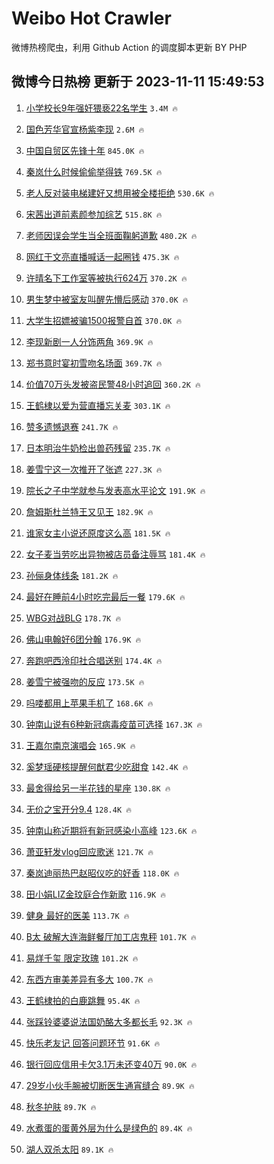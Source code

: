 # Weibo Hot Crawler 



微博热榜爬虫，利用 Github Action 的调度脚本更新 BY PHP 


## 微博今日热榜 更新于 2023-11-11 15:49:53 
1. [小学校长9年强奸猥亵22名学生](https://s.weibo.com/weibo?q=%23%E5%B0%8F%E5%AD%A6%E6%A0%A1%E9%95%BF9%E5%B9%B4%E5%BC%BA%E5%A5%B8%E7%8C%A5%E4%BA%B522%E5%90%8D%E5%AD%A6%E7%94%9F%23&t=31&band_rank=1&Refer=top) `3.4M 🔥` 

1. [国色芳华官宣杨紫李现](https://s.weibo.com/weibo?q=%23%E5%9B%BD%E8%89%B2%E8%8A%B3%E5%8D%8E%E5%AE%98%E5%AE%A3%E6%9D%A8%E7%B4%AB%E6%9D%8E%E7%8E%B0%23&t=31&band_rank=2&Refer=top) `2.6M 🔥` 

1. [中国自贸区先锋十年](https://s.weibo.com/weibo?q=%23%E4%B8%AD%E5%9B%BD%E8%87%AA%E8%B4%B8%E5%8C%BA%E5%85%88%E9%94%8B%E5%8D%81%E5%B9%B4%23&t=31&band_rank=3&Refer=top) `845.0K 🔥` 

1. [秦岚什么时候偷偷举得铁](https://s.weibo.com/weibo?q=%23%E7%A7%A6%E5%B2%9A%E4%BB%80%E4%B9%88%E6%97%B6%E5%80%99%E5%81%B7%E5%81%B7%E4%B8%BE%E5%BE%97%E9%93%81%23&t=31&band_rank=4&Refer=top) `769.5K 🔥` 

1. [老人反对装电梯建好又想用被全楼拒绝](https://s.weibo.com/weibo?q=%23%E8%80%81%E4%BA%BA%E5%8F%8D%E5%AF%B9%E8%A3%85%E7%94%B5%E6%A2%AF%E5%BB%BA%E5%A5%BD%E5%8F%88%E6%83%B3%E7%94%A8%E8%A2%AB%E5%85%A8%E6%A5%BC%E6%8B%92%E7%BB%9D%23&t=31&band_rank=5&Refer=top) `530.6K 🔥` 

1. [宋茜出道前素颜参加综艺](https://s.weibo.com/weibo?q=%23%E5%AE%8B%E8%8C%9C%E5%87%BA%E9%81%93%E5%89%8D%E7%B4%A0%E9%A2%9C%E5%8F%82%E5%8A%A0%E7%BB%BC%E8%89%BA%23&t=31&band_rank=6&Refer=top) `515.8K 🔥` 

1. [老师因误会学生当全班面鞠躬道歉](https://s.weibo.com/weibo?q=%23%E8%80%81%E5%B8%88%E5%9B%A0%E8%AF%AF%E4%BC%9A%E5%AD%A6%E7%94%9F%E5%BD%93%E5%85%A8%E7%8F%AD%E9%9D%A2%E9%9E%A0%E8%BA%AC%E9%81%93%E6%AD%89%23&t=31&band_rank=7&Refer=top) `480.2K 🔥` 

1. [网红于文亮直播喊话一起圈钱](https://s.weibo.com/weibo?q=%23%E7%BD%91%E7%BA%A2%E4%BA%8E%E6%96%87%E4%BA%AE%E7%9B%B4%E6%92%AD%E5%96%8A%E8%AF%9D%E4%B8%80%E8%B5%B7%E5%9C%88%E9%92%B1%23&t=31&band_rank=8&Refer=top) `475.3K 🔥` 

1. [许晴名下工作室等被执行624万](https://s.weibo.com/weibo?q=%23%E8%AE%B8%E6%99%B4%E5%90%8D%E4%B8%8B%E5%B7%A5%E4%BD%9C%E5%AE%A4%E7%AD%89%E8%A2%AB%E6%89%A7%E8%A1%8C624%E4%B8%87%23&t=31&band_rank=9&Refer=top) `370.2K 🔥` 

1. [男生梦中被室友叫醒先懵后感动](https://s.weibo.com/weibo?q=%23%E7%94%B7%E7%94%9F%E6%A2%A6%E4%B8%AD%E8%A2%AB%E5%AE%A4%E5%8F%8B%E5%8F%AB%E9%86%92%E5%85%88%E6%87%B5%E5%90%8E%E6%84%9F%E5%8A%A8%23&t=31&band_rank=10&Refer=top) `370.0K 🔥` 

1. [大学生招嫖被骗1500报警自首](https://s.weibo.com/weibo?q=%23%E5%A4%A7%E5%AD%A6%E7%94%9F%E6%8B%9B%E5%AB%96%E8%A2%AB%E9%AA%971500%E6%8A%A5%E8%AD%A6%E8%87%AA%E9%A6%96%23&t=31&band_rank=11&Refer=top) `370.0K 🔥` 

1. [李现新剧一人分饰两角](https://s.weibo.com/weibo?q=%23%E6%9D%8E%E7%8E%B0%E6%96%B0%E5%89%A7%E4%B8%80%E4%BA%BA%E5%88%86%E9%A5%B0%E4%B8%A4%E8%A7%92%23&t=31&band_rank=12&Refer=top) `369.9K 🔥` 

1. [郑书意时宴初雪吻名场面](https://s.weibo.com/weibo?q=%23%E9%83%91%E4%B9%A6%E6%84%8F%E6%97%B6%E5%AE%B4%E5%88%9D%E9%9B%AA%E5%90%BB%E5%90%8D%E5%9C%BA%E9%9D%A2%23&t=31&band_rank=13&Refer=top) `369.7K 🔥` 

1. [价值70万头发被盗民警48小时追回](https://s.weibo.com/weibo?q=%23%E4%BB%B7%E5%80%BC70%E4%B8%87%E5%A4%B4%E5%8F%91%E8%A2%AB%E7%9B%97%E6%B0%91%E8%AD%A648%E5%B0%8F%E6%97%B6%E8%BF%BD%E5%9B%9E%23&t=31&band_rank=14&Refer=top) `360.2K 🔥` 

1. [王鹤棣以爱为营直播忘关麦](https://s.weibo.com/weibo?q=%23%E7%8E%8B%E9%B9%A4%E6%A3%A3%E4%BB%A5%E7%88%B1%E4%B8%BA%E8%90%A5%E7%9B%B4%E6%92%AD%E5%BF%98%E5%85%B3%E9%BA%A6%23&t=31&band_rank=15&Refer=top) `303.1K 🔥` 

1. [赞多遗憾退赛](https://s.weibo.com/weibo?q=%23%E8%B5%9E%E5%A4%9A%E9%81%97%E6%86%BE%E9%80%80%E8%B5%9B%23&t=31&band_rank=16&Refer=top) `241.7K 🔥` 

1. [日本明治牛奶检出兽药残留](https://s.weibo.com/weibo?q=%23%E6%97%A5%E6%9C%AC%E6%98%8E%E6%B2%BB%E7%89%9B%E5%A5%B6%E6%A3%80%E5%87%BA%E5%85%BD%E8%8D%AF%E6%AE%8B%E7%95%99%23&t=31&band_rank=17&Refer=top) `235.7K 🔥` 

1. [姜雪宁这一次推开了张遮](https://s.weibo.com/weibo?q=%23%E5%A7%9C%E9%9B%AA%E5%AE%81%E8%BF%99%E4%B8%80%E6%AC%A1%E6%8E%A8%E5%BC%80%E4%BA%86%E5%BC%A0%E9%81%AE%23&t=31&band_rank=18&Refer=top) `227.3K 🔥` 

1. [院长之子中学就参与发表高水平论文](https://s.weibo.com/weibo?q=%23%E9%99%A2%E9%95%BF%E4%B9%8B%E5%AD%90%E4%B8%AD%E5%AD%A6%E5%B0%B1%E5%8F%82%E4%B8%8E%E5%8F%91%E8%A1%A8%E9%AB%98%E6%B0%B4%E5%B9%B3%E8%AE%BA%E6%96%87%23&t=31&band_rank=19&Refer=top) `191.9K 🔥` 

1. [詹姆斯杜兰特王又见王](https://s.weibo.com/weibo?q=%23%E8%A9%B9%E5%A7%86%E6%96%AF%E6%9D%9C%E5%85%B0%E7%89%B9%E7%8E%8B%E5%8F%88%E8%A7%81%E7%8E%8B%23&t=31&band_rank=20&Refer=top) `182.9K 🔥` 

1. [谁家女主小说还原度这么高](https://s.weibo.com/weibo?q=%23%E8%B0%81%E5%AE%B6%E5%A5%B3%E4%B8%BB%E5%B0%8F%E8%AF%B4%E8%BF%98%E5%8E%9F%E5%BA%A6%E8%BF%99%E4%B9%88%E9%AB%98%23&t=31&band_rank=21&Refer=top) `181.5K 🔥` 

1. [女子麦当劳吃出异物被店员备注辱骂](https://s.weibo.com/weibo?q=%23%E5%A5%B3%E5%AD%90%E9%BA%A6%E5%BD%93%E5%8A%B3%E5%90%83%E5%87%BA%E5%BC%82%E7%89%A9%E8%A2%AB%E5%BA%97%E5%91%98%E5%A4%87%E6%B3%A8%E8%BE%B1%E9%AA%82%23&t=31&band_rank=22&Refer=top) `181.4K 🔥` 

1. [孙俪身体线条](https://s.weibo.com/weibo?q=%23%E5%AD%99%E4%BF%AA%E8%BA%AB%E4%BD%93%E7%BA%BF%E6%9D%A1%23&t=31&band_rank=23&Refer=top) `181.2K 🔥` 

1. [最好在睡前4小时吃完最后一餐](https://s.weibo.com/weibo?q=%23%E6%9C%80%E5%A5%BD%E5%9C%A8%E7%9D%A1%E5%89%8D4%E5%B0%8F%E6%97%B6%E5%90%83%E5%AE%8C%E6%9C%80%E5%90%8E%E4%B8%80%E9%A4%90%23&t=31&band_rank=24&Refer=top) `179.6K 🔥` 

1. [WBG对战BLG](https://s.weibo.com/weibo?q=%23WBG%E5%AF%B9%E6%88%98BLG%23&t=31&band_rank=25&Refer=top) `178.7K 🔥` 

1. [佛山电翰好6团分翰](https://s.weibo.com/weibo?q=%23%E4%BD%9B%E5%B1%B1%E7%94%B5%E7%BF%B0%E5%A5%BD6%E5%9B%A2%E5%88%86%E7%BF%B0%23&t=31&band_rank=26&Refer=top) `176.9K 🔥` 

1. [奔跑吧西泠印社合唱送别](https://s.weibo.com/weibo?q=%E5%A5%94%E8%B7%91%E5%90%A7%E8%A5%BF%E6%B3%A0%E5%8D%B0%E7%A4%BE%E5%90%88%E5%94%B1%E9%80%81%E5%88%AB&t=31&band_rank=27&Refer=top) `174.4K 🔥` 

1. [姜雪宁被强吻的反应](https://s.weibo.com/weibo?q=%23%E5%A7%9C%E9%9B%AA%E5%AE%81%E8%A2%AB%E5%BC%BA%E5%90%BB%E7%9A%84%E5%8F%8D%E5%BA%94%23&t=31&band_rank=28&Refer=top) `173.5K 🔥` 

1. [吗喽都用上苹果手机了](https://s.weibo.com/weibo?q=%E5%90%97%E5%96%BD%E9%83%BD%E7%94%A8%E4%B8%8A%E8%8B%B9%E6%9E%9C%E6%89%8B%E6%9C%BA%E4%BA%86&t=31&band_rank=29&Refer=top) `168.6K 🔥` 

1. [钟南山说有6种新冠病毒疫苗可选择](https://s.weibo.com/weibo?q=%23%E9%92%9F%E5%8D%97%E5%B1%B1%E8%AF%B4%E6%9C%896%E7%A7%8D%E6%96%B0%E5%86%A0%E7%97%85%E6%AF%92%E7%96%AB%E8%8B%97%E5%8F%AF%E9%80%89%E6%8B%A9%23&t=31&band_rank=30&Refer=top) `167.3K 🔥` 

1. [王嘉尔南京演唱会](https://s.weibo.com/weibo?q=%E7%8E%8B%E5%98%89%E5%B0%94%E5%8D%97%E4%BA%AC%E6%BC%94%E5%94%B1%E4%BC%9A&t=31&band_rank=31&Refer=top) `165.9K 🔥` 

1. [奚梦瑶硬核提醒何猷君少吃甜食](https://s.weibo.com/weibo?q=%23%E5%A5%9A%E6%A2%A6%E7%91%B6%E7%A1%AC%E6%A0%B8%E6%8F%90%E9%86%92%E4%BD%95%E7%8C%B7%E5%90%9B%E5%B0%91%E5%90%83%E7%94%9C%E9%A3%9F%23&t=31&band_rank=32&Refer=top) `142.4K 🔥` 

1. [最舍得给另一半花钱的星座](https://s.weibo.com/weibo?q=%23%E6%9C%80%E8%88%8D%E5%BE%97%E7%BB%99%E5%8F%A6%E4%B8%80%E5%8D%8A%E8%8A%B1%E9%92%B1%E7%9A%84%E6%98%9F%E5%BA%A7%23&t=31&band_rank=33&Refer=top) `130.8K 🔥` 

1. [无价之宝开分9.4](https://s.weibo.com/weibo?q=%23%E6%97%A0%E4%BB%B7%E4%B9%8B%E5%AE%9D%E5%BC%80%E5%88%869.4%23&t=31&band_rank=34&Refer=top) `128.4K 🔥` 

1. [钟南山称近期将有新冠感染小高峰](https://s.weibo.com/weibo?q=%23%E9%92%9F%E5%8D%97%E5%B1%B1%E7%A7%B0%E8%BF%91%E6%9C%9F%E5%B0%86%E6%9C%89%E6%96%B0%E5%86%A0%E6%84%9F%E6%9F%93%E5%B0%8F%E9%AB%98%E5%B3%B0%23&t=31&band_rank=35&Refer=top) `123.6K 🔥` 

1. [萧亚轩发vlog回应歌迷](https://s.weibo.com/weibo?q=%E8%90%A7%E4%BA%9A%E8%BD%A9%E5%8F%91vlog%E5%9B%9E%E5%BA%94%E6%AD%8C%E8%BF%B7&t=31&band_rank=36&Refer=top) `121.7K 🔥` 

1. [秦岚迪丽热巴赵昭仪吃的好香](https://s.weibo.com/weibo?q=%23%E7%A7%A6%E5%B2%9A%E8%BF%AA%E4%B8%BD%E7%83%AD%E5%B7%B4%E8%B5%B5%E6%98%AD%E4%BB%AA%E5%90%83%E7%9A%84%E5%A5%BD%E9%A6%99%23&t=31&band_rank=37&Refer=top) `118.0K 🔥` 

1. [田小娟LIZ金玟庭合作新歌](https://s.weibo.com/weibo?q=%23%E7%94%B0%E5%B0%8F%E5%A8%9FLIZ%E9%87%91%E7%8E%9F%E5%BA%AD%E5%90%88%E4%BD%9C%E6%96%B0%E6%AD%8C%23&t=31&band_rank=38&Refer=top) `116.9K 🔥` 

1. [健身 最好的医美](https://s.weibo.com/weibo?q=%E5%81%A5%E8%BA%AB%20%E6%9C%80%E5%A5%BD%E7%9A%84%E5%8C%BB%E7%BE%8E&t=31&band_rank=39&Refer=top) `113.7K 🔥` 

1. [B太 破解大连海鲜餐厅加工店鬼秤](https://s.weibo.com/weibo?q=B%E5%A4%AA%20%E7%A0%B4%E8%A7%A3%E5%A4%A7%E8%BF%9E%E6%B5%B7%E9%B2%9C%E9%A4%90%E5%8E%85%E5%8A%A0%E5%B7%A5%E5%BA%97%E9%AC%BC%E7%A7%A4&t=31&band_rank=40&Refer=top) `101.7K 🔥` 

1. [易烊千玺 限定玫瑰](https://s.weibo.com/weibo?q=%E6%98%93%E7%83%8A%E5%8D%83%E7%8E%BA%20%E9%99%90%E5%AE%9A%E7%8E%AB%E7%91%B0&t=31&band_rank=41&Refer=top) `101.2K 🔥` 

1. [东西方审美差异有多大](https://s.weibo.com/weibo?q=%E4%B8%9C%E8%A5%BF%E6%96%B9%E5%AE%A1%E7%BE%8E%E5%B7%AE%E5%BC%82%E6%9C%89%E5%A4%9A%E5%A4%A7&t=31&band_rank=42&Refer=top) `100.7K 🔥` 

1. [王鹤棣拍的白鹿跳舞](https://s.weibo.com/weibo?q=%23%E7%8E%8B%E9%B9%A4%E6%A3%A3%E6%8B%8D%E7%9A%84%E7%99%BD%E9%B9%BF%E8%B7%B3%E8%88%9E%23&t=31&band_rank=43&Refer=top) `95.4K 🔥` 

1. [张踩铃婆婆说法国奶酪大多都长毛](https://s.weibo.com/weibo?q=%23%E5%BC%A0%E8%B8%A9%E9%93%83%E5%A9%86%E5%A9%86%E8%AF%B4%E6%B3%95%E5%9B%BD%E5%A5%B6%E9%85%AA%E5%A4%A7%E5%A4%9A%E9%83%BD%E9%95%BF%E6%AF%9B%23&t=31&band_rank=44&Refer=top) `92.3K 🔥` 

1. [快乐老友记 回答问题环节](https://s.weibo.com/weibo?q=%E5%BF%AB%E4%B9%90%E8%80%81%E5%8F%8B%E8%AE%B0%20%E5%9B%9E%E7%AD%94%E9%97%AE%E9%A2%98%E7%8E%AF%E8%8A%82&t=31&band_rank=45&Refer=top) `91.6K 🔥` 

1. [银行回应信用卡欠3.1万未还变40万](https://s.weibo.com/weibo?q=%23%E9%93%B6%E8%A1%8C%E5%9B%9E%E5%BA%94%E4%BF%A1%E7%94%A8%E5%8D%A1%E6%AC%A03.1%E4%B8%87%E6%9C%AA%E8%BF%98%E5%8F%9840%E4%B8%87%23&t=31&band_rank=46&Refer=top) `90.0K 🔥` 

1. [29岁小伙手腕被切断医生通宵缝合](https://s.weibo.com/weibo?q=%2329%E5%B2%81%E5%B0%8F%E4%BC%99%E6%89%8B%E8%85%95%E8%A2%AB%E5%88%87%E6%96%AD%E5%8C%BB%E7%94%9F%E9%80%9A%E5%AE%B5%E7%BC%9D%E5%90%88%23&t=31&band_rank=47&Refer=top) `89.9K 🔥` 

1. [秋冬护肤](https://s.weibo.com/weibo?q=%E7%A7%8B%E5%86%AC%E6%8A%A4%E8%82%A4&t=31&band_rank=48&Refer=top) `89.7K 🔥` 

1. [水煮蛋的蛋黄外层为什么是绿色的](https://s.weibo.com/weibo?q=%E6%B0%B4%E7%85%AE%E8%9B%8B%E7%9A%84%E8%9B%8B%E9%BB%84%E5%A4%96%E5%B1%82%E4%B8%BA%E4%BB%80%E4%B9%88%E6%98%AF%E7%BB%BF%E8%89%B2%E7%9A%84&t=31&band_rank=49&Refer=top) `89.4K 🔥` 

1. [湖人双杀太阳](https://s.weibo.com/weibo?q=%23%E6%B9%96%E4%BA%BA%E5%8F%8C%E6%9D%80%E5%A4%AA%E9%98%B3%23&t=31&band_rank=50&Refer=top) `89.1K 🔥` 

